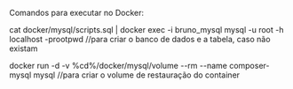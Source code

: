 Comandos para executar no Docker:

cat docker/mysql/scripts.sql | docker exec -i bruno_mysql  mysql -u root -h localhost -prootpwd //para criar o banco de dados e a tabela, caso não existam

docker run -d -v %cd%/docker/mysql/volume --rm --name composer-mysql mysql  //para criar o volume de restauração do container